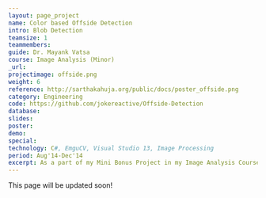 ```yaml
---
layout: page_project
name: Color based Offside Detection
intro: Blob Detection
teamsize: 1
teammembers: 
guide: Dr. Mayank Vatsa
course: Image Analysis (Minor)
_url: 
projectimage: offside.png
weight: 6
reference: http://sarthakahuja.org/public/docs/poster_offside.png
category: Engineering
code: https://github.com/jokereactive/Offside-Detection
database:
slides: 
poster: 
demo: 
special:
technology: C#, EmguCV, Visual Studio 13, Image Processing
period: Aug'14-Dec'14
excerpt: As a part of my Mini Bonus Project in my Image Analysis Course I built a software in C# using emguCV Library to detect players in a football field using Color based object Segmentation. I further wrote an algorithm to detect offside in the game by combining data coming from cameras located at various angles across the field.
---
```

This page will be updated soon!
